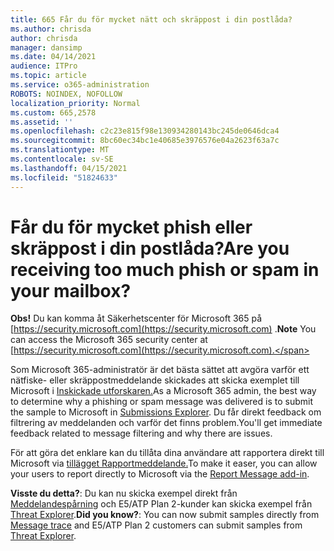 ```yaml
---
title: 665 Får du för mycket nätt och skräppost i din postlåda?
ms.author: chrisda
author: chrisda
manager: dansimp
ms.date: 04/14/2021
audience: ITPro
ms.topic: article
ms.service: o365-administration
ROBOTS: NOINDEX, NOFOLLOW
localization_priority: Normal
ms.custom: 665,2578
ms.assetid: ''
ms.openlocfilehash: c2c23e815f98e130934280143bc245de0646dca4
ms.sourcegitcommit: 8bc60ec34bc1e40685e3976576e04a2623f63a7c
ms.translationtype: MT
ms.contentlocale: sv-SE
ms.lasthandoff: 04/15/2021
ms.locfileid: "51824633"
---
```

# <a name="are-you-receiving-too-much-phish-or-spam-in-your-mailbox"></a><span data-ttu-id="1153b-102">Får du för mycket phish eller skräppost i din postlåda?</span><span class="sxs-lookup"><span data-stu-id="1153b-102">Are you receiving too much phish or spam in your mailbox?</span></span>

<span data-ttu-id="1153b-103">**Obs!** Du kan komma åt Säkerhetscenter för Microsoft 365 på [https://security.microsoft.com](https://security.microsoft.com) .</span><span class="sxs-lookup"><span data-stu-id="1153b-103">**Note** You can access the Microsoft 365 security center at [https://security.microsoft.com](https://security.microsoft.com).</span></span>

<span data-ttu-id="1153b-104">Som Microsoft 365-administratör är det bästa sättet att avgöra varför ett nätfiske- eller skräppostmeddelande skickades att skicka exemplet till Microsoft i [Inskickade utforskaren.](https://security.microsoft.com/reportsubmission)</span><span class="sxs-lookup"><span data-stu-id="1153b-104">As a Microsoft 365 admin, the best way to determine why a phishing or spam message was delivered is to submit the sample to Microsoft in [Submissions Explorer](https://security.microsoft.com/reportsubmission).</span></span> <span data-ttu-id="1153b-105">Du får direkt feedback om filtrering av meddelanden och varför det finns problem.</span><span class="sxs-lookup"><span data-stu-id="1153b-105">You'll get immediate feedback related to message filtering and why there are issues.</span></span>

<span data-ttu-id="1153b-106">För att göra det enklare kan du tillåta dina användare att rapportera direkt till Microsoft via [tillägget Rapportmeddelande.](https://appsource.microsoft.com/product/office/WA104381180?src=office&tab=Overview)</span><span class="sxs-lookup"><span data-stu-id="1153b-106">To make it easer, you can allow your users to report directly to Microsoft via the [Report Message add-in](https://appsource.microsoft.com/product/office/WA104381180?src=office&tab=Overview).</span></span>

<span data-ttu-id="1153b-107">**Visste du detta?**: Du kan nu skicka exempel direkt från [Meddelandespårning](https://security.microsoft.com/messagetrace) och E5/ATP Plan 2-kunder kan skicka exempel från [Threat Explorer](https://docs.microsoft.com/microsoft-365/security/office-365-security/threat-explorer).</span><span class="sxs-lookup"><span data-stu-id="1153b-107">**Did you know?**: You can now submit samples directly from [Message trace](https://security.microsoft.com/messagetrace) and E5/ATP Plan 2 customers can submit samples from [Threat Explorer](https://docs.microsoft.com/microsoft-365/security/office-365-security/threat-explorer).</span></span>
